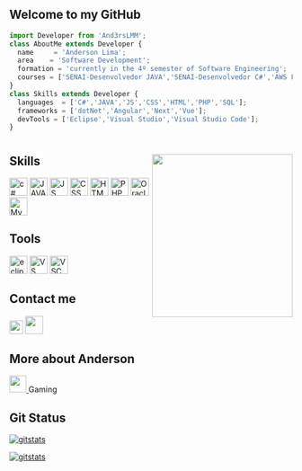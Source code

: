 ## **Welcome to my GitHub**

```js
import Developer from 'And3rsLMM';
class AboutMe extends Developer {
  name     = 'Anderson Lima';
  area    = 'Software Development';
  formation = 'currently in the 4º semester of Software Engineering';
  courses = ['SENAI-Desenvolvedor JAVA','SENAI-Desenvolvedor C#','AWS Foundation','AWS Cloud Developing','TEX Fullstack JS Developer'];
}
class Skills extends Developer {
  languages  = ['C#','JAVA','JS','CSS','HTML','PHP','SQL'];
  frameworks = ['dotNet','Angular','Next','Vue'];
  devTools = ['Eclipse','Visual Studio','Visual Studio Code'];
}
```
<h1></h1>
<img align="right" width="250" height="290" src="https://c.tenor.com/_DOBjnGspYAAAAAC/code-coding.gif" />

## **Skills**
<a href="https://learn.microsoft.com/pt-br/dotnet/csharp/"  target="_blank" rel="noopener noreferrer">
  <img height="32" src="https://iconape.com/wp-content/files/sh/51404/png/c--4.png" alt="c#"/></a>
<a href="https://www.java.com/pt-BR/download/help/whatis_java.html"  target="_blank" rel="noopener noreferrer">
  <img height="32" src="https://www.seekpng.com/png/full/223-2231845_logo-java-java-icon.png" alt="JAVA"/></a>
<a  href="https://developer.mozilla.org/pt-BR/docs/Web/JavaScript" target="_blank" rel="noopener noreferrer">
  <img height="32" src="https://iconape.com/wp-content/files/vr/353405/png/javascript-js-logo.png" alt="JS"/></a>
<a  href="https://developer.mozilla.org/pt-BR/docs/Web/CSS" target="_blank" rel="noopener noreferrer">
  <img height="32" src="https://iconape.com/wp-content/files/vt/353246/png/css-3-logo.png" alt="CSS"/></a>
<a  href="https://developer.mozilla.org/pt-BR/docs/Web/HTML" target="_blank" rel="noopener noreferrer">
  <img height="32" src="https://iconape.com/wp-content/files/qr/67382/png/html-5.png" alt="HTML"/></a>
<a  href="https://www.php.net/manual/pt_BR/" target="_blank" rel="noopener noreferrer">
  <img height="32" src="https://iconape.com/wp-content/files/yu/353167/png/php-logo.png" alt="PHP"/></a>
<a  href="https://docs.oracle.com/cd/B19306_01/server.102/b14200/toc.htm" target="_blank" rel="noopener noreferrer">
  <img height="32" src="https://iconape.com/wp-content/files/ns/352128/png/oracle-database-logo.png" alt="OracleSQL"/></a>
<a  href="https://dev.mysql.com/doc/" target="_blank" rel="noopener noreferrer">
  <img height="32" src="https://iconape.com/wp-content/files/ae/183769/png/mysql-logo.png" alt="MySQL"/></a>

## **Tools**
<a  href="https://www.eclipse.org/documentation/" target="_blank" rel="noopener noreferrer">
  <img height="32" src="https://user-images.githubusercontent.com/11943860/46922575-7017cf80-cfe1-11e8-845a-0cd198fb546c.png" alt="eclipse"/></a>
<a  href="https://learn.microsoft.com/en-us/visualstudio/windows/?view=vs-2022" target="_blank" rel="noopener noreferrer">
  <img height="32" src="https://upload.wikimedia.org/wikipedia/commons/5/59/Visual_Studio_Icon_2019.svg" alt="VS"/></a>
<a  href="https://code.visualstudio.com/docs" target="_blank" rel="noopener noreferrer">
  <img height="32" src="https://upload.wikimedia.org/wikipedia/commons/9/9a/Visual_Studio_Code_1.35_icon.svg" alt="VSC"/></a>

## **Contact me**
<p align="left">
  <a  href="mailto:andersonlimam.al@gmail.com" alt="Gmail" target="_blank" rel="noopener noreferrer">
    <img height="24" src="https://iconape.com/wp-content/files/rr/353408/png/google-gmail-logo.png" /></a>
  <a  href="https://www.linkedin.com/in/anderson-lima-de-menezes-08a8541ab/" alt="Linkedin" target="_blank" rel="noopener noreferrer">
    <img height="32" src="https://iconape.com/wp-content/files/ot/76245/png/linkedin-icon.png" /></a>

## **More about Anderson**
<p align="left">
  <a  href="https://steamcommunity.com/id/D34DPoOLy/" alt="Steam" target="_blank" rel="noopener noreferrer">
    <img height="30" src="https://iconape.com/wp-content/files/rq/98762/png/steam-icon-logo.png"> </a>
  Gaming </br>
  
  ## **Git Status**  
  [![gitstats](https://github-readme-stats.vercel.app/api?username=And3rsLMM&show_icons=true&theme=merko&hide_title=true&text_color=#42f548&icons_color=#42f548)](https://github.com/anuraghazra/github-readme-stats)

  [![gitstats](https://github-readme-stats.vercel.app/api/top-langs/?username=And3rsLMM&hide=html&layout=compact&theme=merko)](https://github.com/anuraghazra/github-readme-stats)
